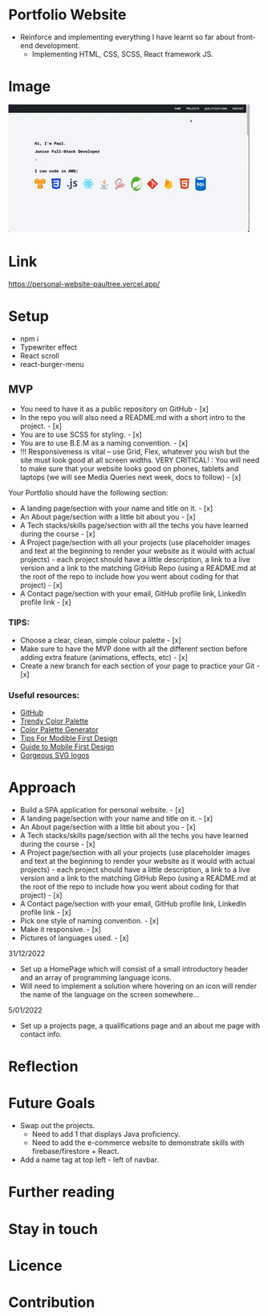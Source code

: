 # Portfolio Website

- Reinforce and implementing everything I have learnt so far about front-end development.
  - Implementing HTML, CSS, SCSS, React framework JS.

# Image

![Alt Text](./project-demo.gif)

# Link

https://personal-website-paultree.vercel.app/

# Setup

- npm i
- Typewriter effect
- React scroll
- react-burger-menu

## MVP

- You need to have it as a public repository on GitHub - [x]
- In the repo you will also need a README.md with a short intro to the project. - [x]
- You are to use SCSS for styling. - [x]
- You are to use B.E.M as a naming convention. - [x]
- !!! Responsiveness is vital – use Grid, Flex, whatever you wish but the site must look good at all screen widths.
  VERY CRITICAL! : You will need to make sure that your website looks good on phones, tablets and laptops (we will see Media Queries next week, docs to follow) - [x]

Your Portfolio should have the following section:

- A landing page/section with your name and title on it. - [x]
- An About page/section with a little bit about you - [x]
- A Tech stacks/skills page/section with all the techs you have learned during the course - [x]
- A Project page/section with all your projects (use placeholder images and text at the beginning to render your website as it would with actual projects) - each project should have a little description, a link to a live version and a link to the matching GitHub Repo (using a README.md at the root of the repo to include how you went about coding for that project) - [x]
- A Contact page/section with your email, GitHub profile link, LinkedIn profile link - [x]

### TIPS:

- Choose a clear, clean, simple colour palette - [x]
- Make sure to have the MVP done with all the different section before adding extra feature (animations, effects, etc) - [x]
- Create a new branch for each section of your page to practice your Git - [x]

### Useful resources:

- [GitHub](https://pages.github.com/)
- [Trendy Color Palette](https://colorhunt.co/palettes/popular)
- [Color Palette Generator](https://coolors.co/generate)
- [Tips For Modible First Design](https://www.invisionapp.com/inside-design/mobile-first-design/)
- [Guide to Mobile First Design](https://css-tricks.com/how-to-develop-and-test-a-mobile-first-design-in-2021/)
- [Gorgeous SVG logos](https://www.vectorlogo.zone/)

# Approach

- Build a SPA application for personal website. - [x]
- A landing page/section with your name and title on it. - [x]
- An About page/section with a little bit about you - [x]
- A Tech stacks/skills page/section with all the techs you have learned during the course - [x]
- A Project page/section with all your projects (use placeholder images and text at the beginning to render your website as it would with actual projects) - each project should have a little description, a link to a live version and a link to the matching GitHub Repo (using a README.md at the root of the repo to include how you went about coding for that project) - [x]
- A Contact page/section with your email, GitHub profile link, LinkedIn profile link - [x]
- Pick one style of naming convention. - [x]
- Make it responsive. - [x]
- Pictures of languages used. - [x]

31/12/2022

- Set up a HomePage which will consist of a small introductory header and an array of programming language icons.
- Will need to implement a solution where hovering on an icon will render the name of the language on the screen somewhere...

5/01/2022

- Set up a projects page, a qualifications page and an about me page with contact info.

# Reflection

# Future Goals

- Swap out the projects.
  - Need to add 1 that displays Java proficiency.
  - Need to add the e-commerce website to demonstrate skills with firebase/firestore + React.
- Add a name tag at top left - left of navbar.

# Further reading

# Stay in touch

# Licence

# Contribution
